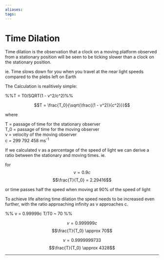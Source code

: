 ```yaml
---
aliases:
tags:
---
```


# Time Dilation

Time dilation is the observation that a clock on a moving platform observed from a stationary position will be seen to be ticking slower than a clock on the stationary position.

ie. Time slows down for you when you travel at the near light speeds compared to the plebs left on Earth

The Calculation is realitively simple:

%%T = T0/SQRT(1 - v^2/c^2)%%

$$T = \frac{T_0}{\sqrt{\frac{(1 - v^2)}{c^2}}}$$

where

T = passage of time for the stationary observer  
T_0 = passage of time for the moving observer  
v = velocity of the moving observer  
c = 299 792 458 ms<sup>-1</sup>  

If we calculated v as a percentage of the speed of light we can derive a ratio between the stationary and moving times.
ie.

for 
$$v = 0.9c$$
$$\frac{T}{T_0} = 2.29416$$

or time passes half the speed when moving at 90% of the speed of light

To achieve life altering time dilation the speed needs to be increased even further, with the ratio approaching infinity as v approaches c.

%%
v = 0.99999c
T/T0 ~ 70
%%

$$v = 0.999999c$$
$$\frac{T}{T_0} \approx 70$$

$$v = 0.9999999733$$
$$\frac{T}{T_0} \approx 4328$$

***